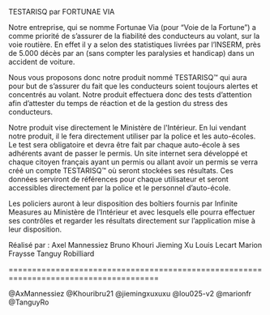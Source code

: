 TESTARISQ par FORTUNAE VIA

Notre entreprise, qui se nomme Fortunae Via (pour “Voie de la Fortune”) a comme priorité de s’assurer de la fiabilité des conducteurs au volant, sur la voie routière. En effet il y a selon des statistiques livrées par l’INSERM, près de 5.000 décès par an (sans compter les paralysies et handicap) dans un accident de voiture.

Nous vous proposons donc notre produit nommé TESTARISQ™ qui aura pour but de s’assurer du fait que les conducteurs soient toujours alertes et concentrés au volant. Notre produit effectuera donc des tests d’attention afin d’attester du temps de réaction et de la gestion du stress des conducteurs.

Notre produit vise directement le Ministère de l'Intérieur. En lui vendant notre produit, il le fera directement utiliser par la police et les auto-écoles. Le test sera obligatoire et devra être fait par chaque auto-école à ses adhérents avant de passer le permis. Un site internet sera développé et chaque citoyen français ayant un permis ou allant avoir un permis se verra créé un compte TESTARISQ™ où seront stockées ses résultats. Ces données serviront de références pour chaque utilisateur et seront accessibles directement par la police et le personnel d’auto-école.

Les policiers auront à leur disposition des boîtiers fournis par Infinite Measures au Ministère de l’Intérieur et avec lesquels elle pourra effectuer ses contrôles et regarder les résultats directement sur l’application mise à leur disposition.




Réalisé par :
      Axel Mannessiez
      Bruno Khouri
      Jieming Xu
      Louis Lecart 
      Marion Fraysse
      Tanguy Robilliard


======================================================================================

@AxMannessiez
@Khouribru21
@jiemingxuxuxu
@lou025-v2
@marionfr
@TanguyRo
